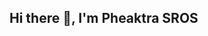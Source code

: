 ## Hi there 👋, I'm Pheaktra SROS

<!--
 I am a dedicated technology enthusiast with a strong passion for building, learning, and solving complex problems through coding. My commitment to continuous improvement and exploration in this field drives my contributions and innovations. I think, therefore I am.

- 🔭 I’m currently working on Food Expiry Tracker
- 🌱 I’m currently learning Web Full-Stack.
- 💬 Ask me about anything.
- 📫 How to reach me: pheaktrasros.dev@gmail.com
- ⚡ Fun fact: I can't say no.
